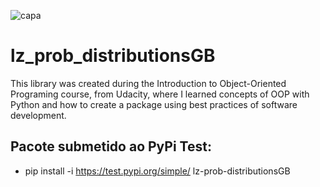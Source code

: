 ![capa](https://github.com/Luizgs7/lz_prob_distributionsGB/blob/5e6918fbd907ca6e9a72e9e6b798fe5437046323/capa.jpg)

# lz_prob_distributionsGB
This library was created during the Introduction to Object-Oriented Programing course, from Udacity, where I learned concepts of OOP with Python and how to create a package using best practices of software development.

## Pacote submetido ao PyPi Test: 
- pip install -i https://test.pypi.org/simple/ lz-prob-distributionsGB
